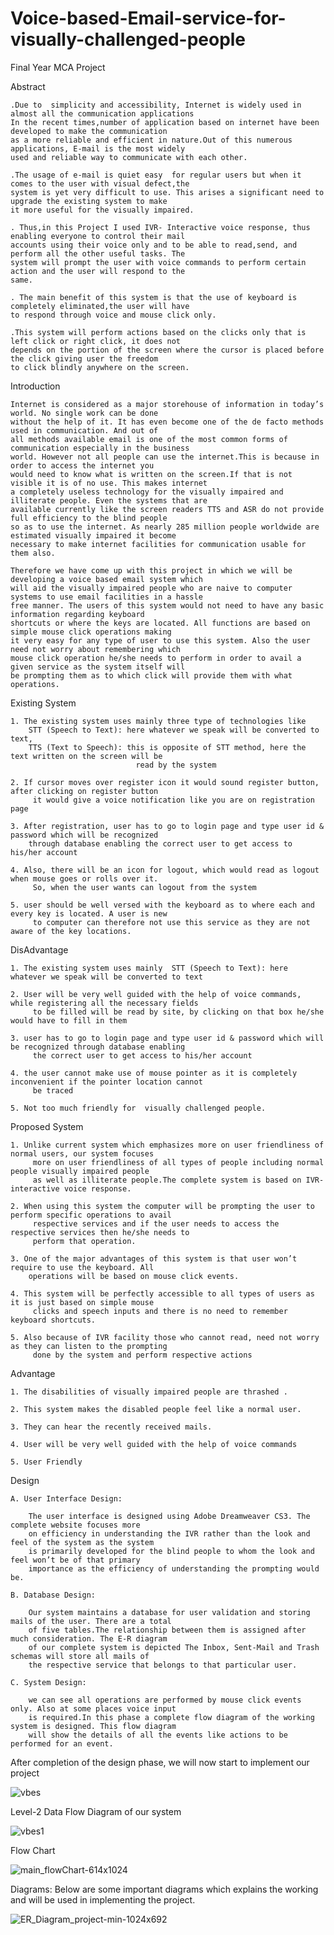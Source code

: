 # Voice-based-Email-service-for-visually-challenged-people
Final Year MCA Project

Abstract
    
    .Due to  simplicity and accessibility, Internet is widely used in almost all the communication applications
    In the recent times,number of application based on internet have been developed to make the communication 
    as a more reliable and efficient in nature.Out of this numerous applications, E-mail is the most widely
    used and reliable way to communicate with each other.
    
    .The usage of e-mail is quiet easy  for regular users but when it comes to the user with visual defect,the
    system is yet very difficult to use. This arises a significant need to upgrade the existing system to make
    it more useful for the visually impaired. 
    
    . Thus,in this Project I used IVR- Interactive voice response, thus enabling everyone to control their mail
    accounts using their voice only and to be able to read,send, and perform all the other useful tasks. The
    system will prompt the user with voice commands to perform certain action and the user will respond to the
    same. 
    
    . The main benefit of this system is that the use of keyboard is completely eliminated,the user will have
    to respond through voice and mouse click only.
    
    .This system will perform actions based on the clicks only that is left click or right click, it does not
    depends on the portion of the screen where the cursor is placed before the click giving user the freedom
    to click blindly anywhere on the screen.
    
Introduction

    Internet is considered as a major storehouse of information in today’s world. No single work can be done
    without the help of it. It has even become one of the de facto methods used in communication. And out of
    all methods available email is one of the most common forms of communication especially in the business
    world. However not all people can use the internet.This is because in order to access the internet you
    would need to know what is written on the screen.If that is not visible it is of no use. This makes internet
    a completely useless technology for the visually impaired and illiterate people. Even the systems that are
    available currently like the screen readers TTS and ASR do not provide full efficiency to the blind people
    so as to use the internet. As nearly 285 million people worldwide are estimated visually impaired it become
    necessary to make internet facilities for communication usable for them also.

    Therefore we have come up with this project in which we will be developing a voice based email system which
    will aid the visually impaired people who are naive to computer systems to use email facilities in a hassle
    free manner. The users of this system would not need to have any basic information regarding keyboard
    shortcuts or where the keys are located. All functions are based on simple mouse click operations making
    it very easy for any type of user to use this system. Also the user need not worry about remembering which
    mouse click operation he/she needs to perform in order to avail a given service as the system itself will
    be prompting them as to which click will provide them with what operations.

Existing System

    1. The existing system uses mainly three type of technologies like
        STT (Speech to Text): here whatever we speak will be converted to text,
        TTS (Text to Speech): this is opposite of STT method, here the text written on the screen will be 
                                read by the system
        
    2. If cursor moves over register icon it would sound register button, after clicking on register button
         it would give a voice notification like you are on registration page
        
    3. After registration, user has to go to login page and type user id & password which will be recognized
        through database enabling the correct user to get access to his/her account
        
    4. Also, there will be an icon for logout, which would read as logout when mouse goes or rolls over it.
         So, when the user wants can logout from the system
        
    5. user should be well versed with the keyboard as to where each and every key is located. A user is new
         to computer can therefore not use this service as they are not aware of the key locations.
        
DisAdvantage
    
    1. The existing system uses mainly  STT (Speech to Text): here whatever we speak will be converted to text
 
    2. User will be very well guided with the help of voice commands, while registering all the necessary fields
         to be filled will be read by site, by clicking on that box he/she would have to fill in them
        
    3. user has to go to login page and type user id & password which will be recognized through database enabling
         the correct user to get access to his/her account
        
    4. the user cannot make use of mouse pointer as it is completely inconvenient if the pointer location cannot
         be traced
    
    5. Not too much friendly for  visually challenged people.

Proposed System

    1. Unlike current system which emphasizes more on user friendliness of normal users, our system focuses
         more on user friendliness of all types of people including normal people visually impaired people
         as well as illiterate people.The complete system is based on IVR- interactive voice response.
        
    2. When using this system the computer will be prompting the user to perform specific operations to avail
         respective services and if the user needs to access the respective services then he/she needs to 
         perform that operation. 
        
    3. One of the major advantages of this system is that user won’t require to use the keyboard. All 
        operations will be based on mouse click events. 
        
    4. This system will be perfectly accessible to all types of users as it is just based on simple mouse
         clicks and speech inputs and there is no need to remember keyboard shortcuts.
       
    5. Also because of IVR facility those who cannot read, need not worry as they can listen to the prompting
         done by the system and perform respective actions

Advantage

    1. The disabilities of visually impaired people are thrashed .
   
    2. This system makes the disabled people feel like a normal user.
   
    3. They can hear the recently received mails.
    
    4. User will be very well guided with the help of voice commands
    
    5. User Friendly

Design

    A. User Interface Design:
        
        The user interface is designed using Adobe Dreamweaver CS3. The complete website focuses more
        on efficiency in understanding the IVR rather than the look and feel of the system as the system
        is primarily developed for the blind people to whom the look and feel won’t be of that primary
        importance as the efficiency of understanding the prompting would be.

    B. Database Design:
        
        Our system maintains a database for user validation and storing mails of the user. There are a total
        of five tables.The relationship between them is assigned after much consideration. The E-R diagram
        of our complete system is depicted The Inbox, Sent-Mail and Trash schemas will store all mails of 
        the respective service that belongs to that particular user.

    C. System Design:
        
        we can see all operations are performed by mouse click events only. Also at some places voice input
        is required.In this phase a complete flow diagram of the working system is designed. This flow diagram
        will show the details of all the events like actions to be performed for an event.
        
   After completion of the design phase, we will now start to implement our project
   
 ![vbes](https://user-images.githubusercontent.com/53348962/113097963-716efe00-9215-11eb-9b52-66f7b80d29d8.jpg)
 
   Level-2 Data Flow Diagram of our system
   
 ![vbes1](https://user-images.githubusercontent.com/53348962/113098177-c7dc3c80-9215-11eb-9222-2a6909770f91.jpg)
   
   Flow Chart
   
 ![main_flowChart-614x1024](https://user-images.githubusercontent.com/53348962/113098449-17226d00-9216-11eb-9907-8f87e20d8c88.jpg)

   Diagrams: Below are some important diagrams which explains the working and will be used in implementing the project.
   
 ![ER_Diagram_project-min-1024x692](https://user-images.githubusercontent.com/53348962/113098808-96b03c00-9216-11eb-89e0-37cbd083ac42.png)
